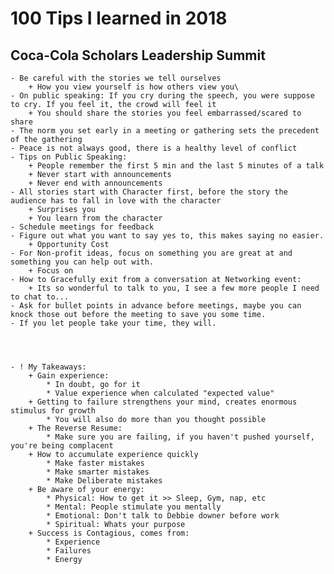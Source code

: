 # 100 Tips I learned in 2018

## Coca-Cola Scholars Leadership Summit
	- Be careful with the stories we tell ourselves
		+ How you view yourself is how others view you\
	- On public speaking: If you cry during the speech, you were suppose to cry. If you feel it, the crowd will feel it
		+ You should share the stories you feel embarrassed/scared to share
	- The norm you set early in a meeting or gathering sets the precedent of the gathering
	- Peace is not always good, there is a healthy level of conflict
	- Tips on Public Speaking:
		+ People remember the first 5 min and the last 5 minutes of a talk
		+ Never start with announcements
		+ Never end with announcements
	- All stories start with Character first, before the story the audience has to fall in love with the character  
		+ Surprises you
		+ You learn from the character
	- Schedule meetings for feedback
	- Figure out what you want to say yes to, this makes saying no easier.
		+ Opportunity Cost
	- For Non-profit ideas, focus on something you are great at and something you can help out with.
		+ Focus on 
	- How to Gracefully exit from a conversation at Networking event:
		+ Its so wonderful to talk to you, I see a few more people I need to chat to...
	- Ask for bullet points in advance before meetings, maybe you can knock those out before the meeting to save you some time.
	- If you let people take your time, they will. 




	- ! My Takeaways:
		+ Gain experience:
			* In doubt, go for it
			* Value experience when calculated "expected value"
		+ Getting to failure strengthens your mind, creates enormous stimulus for growth
			* You will also do more than you thought possible
		+ The Reverse Resume: 
			* Make sure you are failing, if you haven't pushed yourself, you're being complacent
		+ How to accumulate experience quickly
			* Make faster mistakes
			* Make smarter mistakes
			* Make Deliberate mistakes
		+ Be aware of your energy:
			* Physical: How to get it >> Sleep, Gym, nap, etc
			* Mental: People stimulate you mentally
			* Emotional: Don't talk to Debbie downer before work
			* Spiritual: Whats your purpose
		+ Success is Contagious, comes from:
			* Experience
			* Failures
			* Energy
